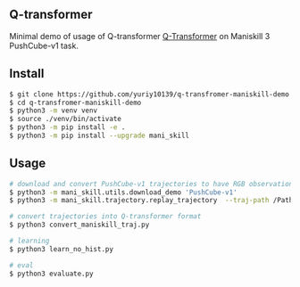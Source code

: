 ## Q-transformer

Minimal demo of usage of Q-transformer <a href="https://github.com/lucidrains/q-transformer">Q-Transformer</a> on Maniskill 3 PushCube-v1 task.

## Install

```bash
$ git clone https://github.com/yuriy10139/q-transfromer-maniskill-demo
$ cd q-transfromer-maniskill-demo
$ python3 -m venv venv
$ source ./venv/bin/activate
$ python3 -m pip install -e .
$ python3 -m pip install --upgrade mani_skill
```

## Usage

```bash
# download and convert PushCube-v1 trajectories to have RGB observations
$ python3 -m mani_skill.utils.download_demo 'PushCube-v1'
$ python3 -m mani_skill.trajectory.replay_trajectory  --traj-path /PathToManiskill/.maniskill/demos/PushCube-v1/motionplanning/trajectory.h5 -c pd_ee_delta_pose -o rgbd --save-traj --max-retry 10

# convert trajectories into Q-transformer format
$ python3 convert_maniskill_traj.py

# learning 
$ python3 learn_no_hist.py

# eval
$ python3 evaluate.py
```